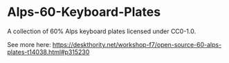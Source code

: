 # Alps-60-Keyboard-Plates
A collection of 60% Alps keyboard plates licensed under CC0-1.0.  

See more here: https://deskthority.net/workshop-f7/open-source-60-alps-plates-t14038.html#p315230
